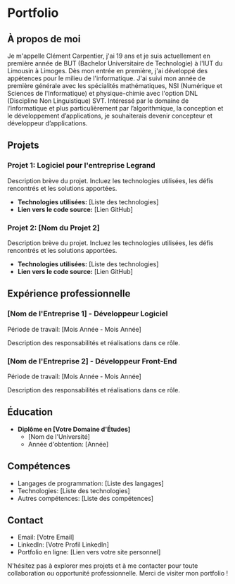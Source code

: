 # Portfolio

## À propos de moi

Je m'appelle Clément Carpentier, j'ai 19 ans et je 
suis actuellement en première année de BUT 
(Bachelor Universitaire de Technologie) à l'IUT du 
Limousin à Limoges.
Dès mon entrée en première, j'ai développé des 
appétences pour le milieu de l'informatique.
J'ai suivi mon année de première générale avec les 
spécialités mathématiques, NSI (Numérique et 
Sciences de l'Informatique) et physique-chimie avec 
l'option DNL (Discipline Non Linguistique) SVT.
Intéressé par le domaine de l’informatique et plus 
particulièrement par l’algorithmique, la conception 
et le développement d’applications, je souhaiterais 
devenir concepteur et développeur d’applications.


## Projets

### Projet 1: Logiciel pour l'entreprise Legrand
Description brève du projet. Incluez les technologies utilisées, les défis rencontrés et les solutions apportées.

- **Technologies utilisées:** [Liste des technologies]
- **Lien vers le code source:** [Lien GitHub]

### Projet 2: [Nom du Projet 2]
Description brève du projet. Incluez les technologies utilisées, les défis rencontrés et les solutions apportées.

- **Technologies utilisées:** [Liste des technologies]
- **Lien vers le code source:** [Lien GitHub]

## Expérience professionnelle

### [Nom de l'Entreprise 1] - Développeur Logiciel
Période de travail: [Mois Année - Mois Année]

Description des responsabilités et réalisations dans ce rôle.

### [Nom de l'Entreprise 2] - Développeur Front-End
Période de travail: [Mois Année - Mois Année]

Description des responsabilités et réalisations dans ce rôle.

## Éducation

- **Diplôme en [Votre Domaine d'Études]**
  - [Nom de l'Université]
  - Année d'obtention: [Année]

## Compétences

- Langages de programmation: [Liste des langages]
- Technologies: [Liste des technologies]
- Autres compétences: [Liste des compétences]

## Contact

- Email: [Votre Email]
- LinkedIn: [Votre Profil LinkedIn]
- Portfolio en ligne: [Lien vers votre site personnel]

N'hésitez pas à explorer mes projets et à me contacter pour toute collaboration ou opportunité professionnelle. Merci de visiter mon portfolio !
